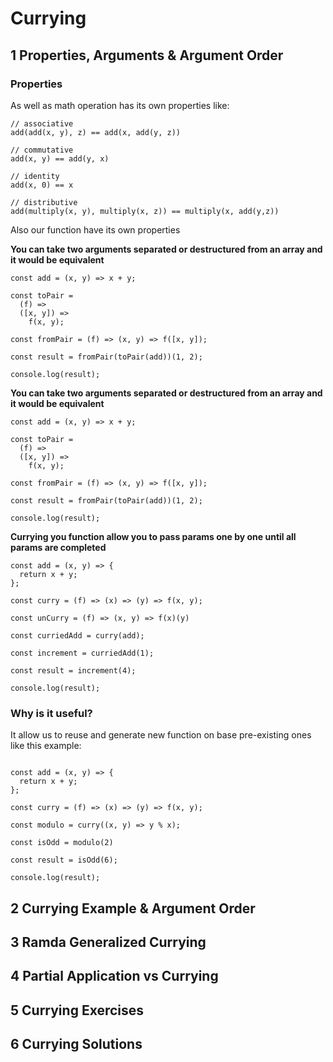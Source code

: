 # Currying

## 1 Properties, Arguments & Argument Order

### Properties

As well as math operation has its own properties like:

```
// associative
add(add(x, y), z) == add(x, add(y, z))

// commutative
add(x, y) == add(y, x)

// identity
add(x, 0) == x

// distributive
add(multiply(x, y), multiply(x, z)) == multiply(x, add(y,z))
```

Also our function have its own properties

**You can take two arguments separated or destructured from an array and it would be equivalent**
```
const add = (x, y) => x + y;

const toPair =
  (f) =>
  ([x, y]) =>
    f(x, y);

const fromPair = (f) => (x, y) => f([x, y]);

const result = fromPair(toPair(add))(1, 2);

console.log(result);

```

**You can take two arguments separated or destructured from an array and it would be equivalent**
```
const add = (x, y) => x + y;

const toPair =
  (f) =>
  ([x, y]) =>
    f(x, y);

const fromPair = (f) => (x, y) => f([x, y]);

const result = fromPair(toPair(add))(1, 2);

console.log(result);

```

**Currying you function allow you to pass params one by one until all params are completed**

```
const add = (x, y) => {
  return x + y;
};

const curry = (f) => (x) => (y) => f(x, y);

const unCurry = (f) => (x, y) => f(x)(y)

const curriedAdd = curry(add);

const increment = curriedAdd(1);

const result = increment(4);

console.log(result);
```

### Why is it useful?
It allow us to reuse and generate new function on base pre-existing ones like this example:
```

const add = (x, y) => {
  return x + y;
};

const curry = (f) => (x) => (y) => f(x, y);

const modulo = curry((x, y) => y % x);

const isOdd = modulo(2)

const result = isOdd(6);

console.log(result);
```



## 2 Currying Example & Argument Order

## 3 Ramda Generalized Currying

## 4 Partial Application vs Currying

## 5 Currying Exercises

## 6 Currying Solutions
